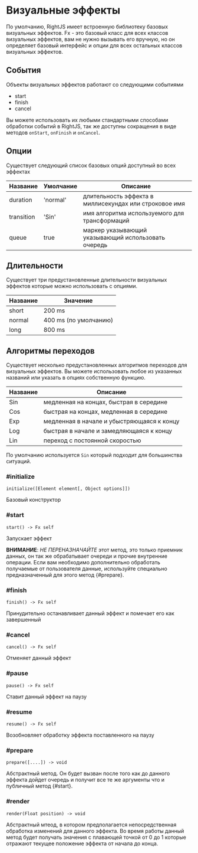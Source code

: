 # Визуальные эффекты

По умолчанию, RightJS имеет встроенную библиотеку базовых визуальных эффектов.
Fx - это базовый класс для всех классов визуальных эффектов, вам не нужно
вызывать его вручную, но он определяет базовый интерфейс и опции для всех
остальных классов визуальных эффектов.


## События

Объекты визуальных эффектов работают со следующими событиями

* start
* finish
* cancel
  
Вы можете использовать их любыми стандартными способами обработки событий
в RightJS, так же доступны сокращения в виде методов `onStart`, `onFinish` и
`onCancel`.


## Опции

Существует следующий список базовых опций доступный во всех эффектах

Название   | Умолчание | Описание                                               |
-----------|-----------|--------------------------------------------------------|
duration   | 'normal'  | длительность эффекта в миллисекундах или строковое имя |
transition | 'Sin'     | имя алгоритма используемого для трансформаций          |
queue      | true      | маркер указывающий указывающий использовать очередь    |


## Длительности

Существует три предустановленные длительности визуальных эффектов которые
можно использовать с опциями.

Название   | Значение               |
-----------|------------------------|
short      | 200 ms                 |
normal     | 400 ms (по умолчанию)  |
long       | 800 ms                 |


## Алгоритмы переходов

Существует несколько предустановленных алгоритмов переходов для визуальных
эффектов. Вы можете использовать любое из указанных названий или указать
в опциях собственную функцию.

Название | Описание                                   |
---------|--------------------------------------------|
Sin      | медленная на концах, быстрая в середине    |
Cos      | быстрая на концах, медленная в середине    |
Exp      | медленная в начале и убыстряющаяся к концу |
Log      | быстрая в начале и замедляющаяся к концу   |
Lin      | переход с постоянной скоростью             |

По умолчанию используется `Sin` который подходит для большинства ситуаций.


### #initialize

    initialize([Element element[, Object options]])

Базовый конструктор
  

### #start

    start() -> Fx self

Запускает эффект

__ВНИМАНИЕ__: _НЕ ПЕРЕНАЗНАЧАЙТЕ_ этот метод, это только приемник данных,
он так же обрабатывает очереди и прочие внутренние операции. Если вам 
необходимо дополнительно обработать получаемые от пользователя данные,
используйте специально предназначенный для этого метод {#prepare}.


### #finish

    finish() -> Fx self

Принудительно останавливает данный эффект и помечает его как завершенный


### #cancel

    cancel() -> Fx self

Отменяет данный эффект


### #pause

    pause() -> Fx self

Ставит данный эффект на паузу


### #resume

    resume() -> Fx self

Возобновляет обработку эффекта поставленного на паузу


### #prepare

    prepare([....]) -> void

Абстрактный метод. Он будет вызван после того как до данного эффекта дойдет
очередь и получит все те же аргументы что и публичный метод {#start}.


### #render

    render(Float position) -> void

Абстрактный мтеод, в котором предполагается непосредственная обработка
изменений для данного эффекта. Во время работы данный метод будет получать
значения с плавающей точкой от 0 до 1 которые отражают текущее положение
эффекта от начала до конца.

